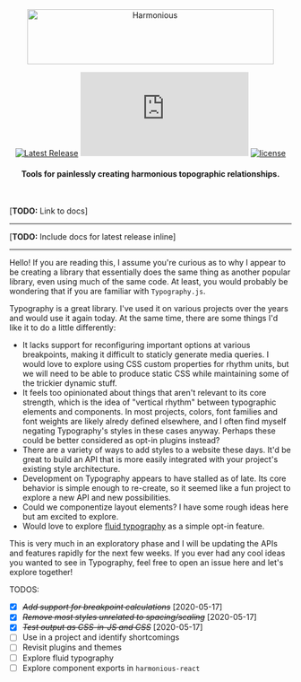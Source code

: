 <div align="center">
  <img src="https://raw.githubusercontent.com/chancestrickland/harmonious/master/static/harmonious.svg" width="440" height="98" alt="Harmonious" />
</div>

<div align="center">

[![Latest Release](https://img.shields.io/npm/v/harmonious-type.svg)](https://npm.im/harmonious-type) [![gzip size](http://img.badgesize.io/https://unpkg.com/harmonious-type@latest/dist/harmonious-type.cjs.production.min.js?compression=gzip)](https://unpkg.com/harmonious-type@latest/dist/harmonious-type.cjs.production.min.js) [![license](https://badgen.now.sh/badge/license/MIT)](./LICENSE)

</div>

<h4 align="center">
  Tools for painlessly creating harmonious topographic relationships.
</h4>

<br>

[**TODO:** Link to docs]

---

[**TODO:** Include docs for latest release inline]

---

Hello! If you are reading this, I assume you're curious as to why I appear to be creating a library that essentially does the same thing as another popular library, even using much of the same code. At least, you would probably be wondering that if you are familiar with `Typography.js`.

Typography is a great library. I've used it on various projects over the years and would use it again today. At the same time, there are some things I'd like it to do a little differently:

- It lacks support for reconfiguring important options at various breakpoints, making it difficult to staticly generate media queries. I would love to explore using CSS custom properties for rhythm units, but we will need to be able to produce static CSS while maintaining some of the trickier dynamic stuff.
- It feels too opinionated about things that aren't relevant to its core strength, which is the idea of "vertical rhythm" between typographic elements and components. In most projects, colors, font families and font weights are likely alredy defined elsewhere, and I often find myself negating Typography's styles in these cases anyway. Perhaps these could be better considered as opt-in plugins instead?
- There are a variety of ways to add styles to a website these days. It'd be great to build an API that is more easily integrated with your project's existing style architecture.
- Development on Typography appears to have stalled as of late. Its core behavior is simple enough to re-create, so it seemed like a fun project to explore a new API and new possibilities.
- Could we componentize layout elements? I have some rough ideas here but am excited to explore.
- Would love to explore [fluid typography](https://css-tricks.com/snippets/css/fluid-typography/) as a simple opt-in feature.

This is very much in an exploratory phase and I will be updating the APIs and features rapidly for the next few weeks. If you ever had any cool ideas you wanted to see in Typography, feel free to open an issue here and let's explore together!

TODOS:
- [X] ~~*Add support for breakpoint calculations*~~ [2020-05-17]
- [X] ~~*Remove most styles unrelated to spacing/scaling*~~ [2020-05-17]
- [X] ~~*Test output as CSS-in-JS and CSS*~~ [2020-05-17]
- [ ] Use in a project and identify shortcomings
- [ ] Revisit plugins and themes
- [ ] Explore fluid typography
- [ ] Explore component exports in `harmonious-react`
